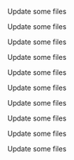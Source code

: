 Update some files

Update some files

Update some files

Update some files

Update some files

Update some files

Update some files

Update some files

Update some files

Update some files

